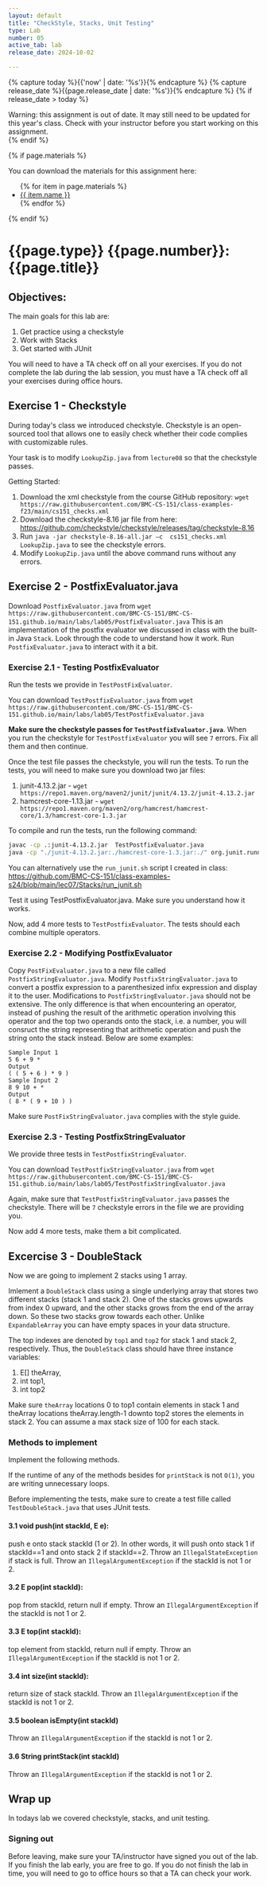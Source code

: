 ```yaml
---
layout: default
title: "CheckStyle, Stacks, Unit Testing"
type: Lab
number: 05
active_tab: lab
release_date: 2024-10-02

---
```


<!-- Check whether the assignment is ready to release -->
{% capture today %}{{'now' | date: '%s'}}{% endcapture %}
{% capture release_date %}{{page.release_date | date: '%s'}}{% endcapture %}
{% if release_date > today %} 
<div class="alert alert-danger">
Warning: this assignment is out of date.  It may still need to be updated for this year's class.  Check with your instructor before you start working on this assignment.
</div>
{% endif %}
<!-- End of check whether the assignment is up to date -->


<!-- Check whether the assignment is up to date -->
<!--{% capture this_year %}{{'now' | date: '%Y'}}{% endcapture %}
{% capture due_year %}{{page.due_date | date: '%Y'}}{% endcapture %}
{% if this_year != due_year %} 
<div class="alert alert-danger">
Warning: this assignment is out of date.  It may still need to be updated for this year's class.  Check with your instructor before you start working on this assignment.
</div>
{% endif %}-->
<!-- End of check whether the assignment is up to date -->



{% if page.materials %}
<div class="alert alert-info">
You can download the materials for this assignment here:
<ul>
{% for item in page.materials %}
<li><a href="{{item.url}}">{{ item.name }}</a></li>
{% endfor %}
</ul>

</div>
{% endif %}





{{page.type}} {{page.number}}: {{page.title}}
=============================================================


## Objectives:

The main goals for this lab are:
1. Get practice using a checkstyle
1. Work with Stacks
1. Get started with JUnit

You will need to have a TA check off on all your exercises.
If you do not complete the lab during the lab session, you
must have a TA check off all your exercises during office hours.

## Exercise 1 - Checkstyle

During today's class we introduced checkstyle. Checkstyle is an open-sourced tool that 
allows one to easily check whether their code complies with customizable rules.

Your task is to modify `LookupZip.java` from `lecture08` so that the checkstyle passes.

Getting Started:
1. Download the xml checkstyle from the course GitHub repository: ```wget https://raw.githubusercontent.com/BMC-CS-151/class-examples-f23/main/cs151_checks.xml```
2. Download the checkstyle-8.16 jar file from here: https://github.com/checkstyle/checkstyle/releases/tag/checkstyle-8.16 
3. Run 
	```java -jar checkstyle-8.16-all.jar –c  cs151_checks.xml LookupZip.java```
to see the checkstyle errors.
4. Modify `LookupZip.java` until the above command runs without any errors.

## Exercise 2 - PostfixEvaluator.java

Download `PostfixEvaluator.java` from 
`wget https://raw.githubusercontent.com/BMC-CS-151/BMC-CS-151.github.io/main/labs/lab05/PostfixEvaluator.java`
This is an implementation of the postfix evaluator we discussed in class with the built-in Java `Stack`.
Look through the code to understand how it work. Run `PostfixEvaluator.java` to interact with it a bit.

### Exercise 2.1 - Testing PostfixEvaluator
Run the tests we provide in `TestPostFixEvaluator`.

You can download `TestPostfixEvaluator.java` from 
`wget https://raw.githubusercontent.com/BMC-CS-151/BMC-CS-151.github.io/main/labs/lab05/TestPostfixEvaluator.java`

**Make sure the checkstyle passes for `TestPostfixEvaluator.java`**.
When you run the checkstyle for `TestPostfixEvaluator` you will see `7` errors. Fix all them
and then continue.

Once the test file passes the checkstyle, you will run the tests. To run the tests,
you will need to make sure you download two jar files:
1. junit-4.13.2.jar - `wget https://repo1.maven.org/maven2/junit/junit/4.13.2/junit-4.13.2.jar`
1. hamcrest-core-1.13.jar - `wget https://repo1.maven.org/maven2/org/hamcrest/hamcrest-core/1.3/hamcrest-core-1.3.jar`

To compile and run the tests, run the following command:

```bash
javac -cp .:junit-4.13.2.jar  TestPostfixEvaluator.java
java -cp "./junit-4.13.2.jar:./hamcrest-core-1.3.jar:./" org.junit.runner.JUnitCore TestPostfixEvaluator
```

You can alternatively use the `run_junit.sh` script I created in class: https://github.com/BMC-CS-151/class-examples-s24/blob/main/lec07/Stacks/run_junit.sh

Test it using TestPostfixEvaluator.java. Make sure you understand how it works.

Now, add 4 more tests to `TestPostfixEvaluator`. The tests should each combine multiple operators.

### Exercise 2.2 - Modifying PostfixEvaluator

Copy `PostFixEvaluator.java` to a new file called `PostfixStringEvaluator.java`.
Modify `PostfixStringEvaluator.java` to convert a postfix expression to a parenthesized infix 
expression and display it to the user. Modifications to `PostfixStringEvaluator.java` should not be
extensive. The only difference is that when encountering an operator, instead of pushing the
result of the arithmetic operation involving this operator and the top two operands onto the
stack, i.e. a number, you will consruct the string representing that arithmetic operation and
push the string onto the stack instead. Below are some examples:

```
Sample Input 1
5 6 + 9 *
Output
( ( 5 + 6 ) * 9 )
Sample Input 2
8 9 10 + *
Output
( 8 * ( 9 + 10 ) )
```

Make sure `PostFixStringEvaluator.java` complies with the style guide.

### Exercise 2.3 - Testing PostfixStringEvaluator
We provide three tests in `TestPostfixStringEvaluator`. 

You can download `TestPostfixStringEvaluator.java` from 
`wget https://raw.githubusercontent.com/BMC-CS-151/BMC-CS-151.github.io/main/labs/lab05/TestPostfixStringEvaluator.java`

Again, make sure that `TestPostfixStringEvaluator.java` passes the checkstyle.
There will be `7` checkstyle errors in the file we are providing you.

Now add 4 more tests, make them a bit complicated.

## Excercise 3 - DoubleStack

Now we are going to implement 2 stacks using 1 array.

Imlement a `DoubleStack` class using a single underlying array 
that stores two different stacks (stack 1 and stack 2).
One of the stacks grows upwards
from index 0 upward, and the other stacks grows from the end of the array down. So these two stacks
grow towards each other. Unlike `ExpandableArray` you can have empty spaces in your data structure.

The top indexes are denoted by `top1` and `top2` for stack 1 and
stack 2, respectively. Thus, the `DoubleStack` class should have three instance variables: 

1. E[] theArray, 
1. int top1,
1. int top2

Make sure `theArray` locations 0 to top1 contain elements in stack 1 and theArray locations
theArray.length-1 downto top2 stores the elements in stack 2. You can assume a max stack size of 100 for each stack.

### Methods to implement

Implement the following methods.

If the runtime of any of the methods besides for `printStack` is not
`O(1)`, you are writing unnecessary loops.

Before implementing the tests, make sure to create a test fille called `TestDoubleStack.java`
that uses JUnit tests.

#### 3.1 void push(int stackId, E e): 
push e onto stack stackId (1 or 2). In other words, it
will push onto stack 1 if stackId==1 and onto stack 2 if stackId==2. Throw an
`IllegalStateException` if stack is full. Throw an `IllegalArgumentException` if the stackId is not 1 or 2. 

#### 3.2 E pop(int stackId): 
pop from stackId, return null if empty. Throw an `IllegalArgumentException` if the stackId is not 1 or 2. 

#### 3.3 E top(int stackId): 
top element from stackId, return null if empty. Throw an `IllegalArgumentException` if the stackId is not 1 or 2. 


#### 3.4  int size(int stackId): 
return size of stack stackId. Throw an `IllegalArgumentException` if the stackId is not 1 or 2. 

#### 3.5  boolean isEmpty(int stackId) 
Throw an `IllegalArgumentException` if the stackId is not 1 or 2. 

#### 3.6  String printStack(int stackId)
Throw an `IllegalArgumentException` if the stackId is not 1 or 2. 

## Wrap up

In todays lab we covered checkstyle, stacks, and unit testing.

### Signing out
Before leaving, make sure your TA/instructor have signed you out of the lab. If you finish the lab early, you are free to go.
If you do not finish the lab in time, you will need to go to office hours so
that a TA can check your work.



